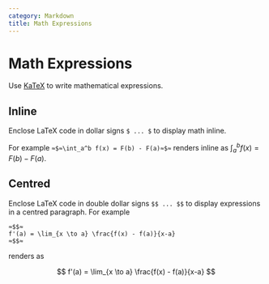 ```yaml
---
category: Markdown
title: Math Expressions
---
```


# Math Expressions

Use [KaTeX](https://katex.org/docs/supported.html) to write mathematical expressions.

## Inline

Enclose LaTeX code in dollar signs `$ ... $` to display math inline.

For example `≈$≈\int_a^b f(x) = F(b) - F(a)≈$≈` renders inline as $\int_a^b f(x) = F(b) - F(a)$.

## Centred

Enclose LaTeX code in double dollar signs `$$ ... $$` to display expressions in a centred paragraph. For example

```
≈$$≈
f'(a) = \lim_{x \to a} \frac{f(x) - f(a)}{x-a}
≈$$≈
```

renders as

$$
f'(a) = \lim_{x \to a} \frac{f(x) - f(a)}{x-a}
$$